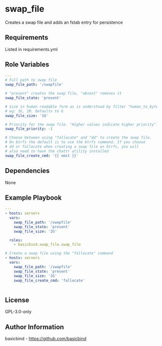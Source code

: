 swap_file
=========

Creates a swap file and adds an fstab entry for persistence

Requirements
------------

Listed in requirements.yml

Role Variables
--------------

```yaml
---
# Full path to swap file
swap_file_path: '/swapfile'

# "present" creates the swap file, "absent" removes it
swap_file_state: 'present'

# Size in human readable form as is understood by filter "human_to_bytes"
# eg: 1G, 1M. Defaults to G
swap_file_size: '1G'

# Priority for the swap file. "Higher values indicate higher priority".
swap_file_priority: -1 

# Choose between using "fallocate" and "dd" to create the swap file.
# On btrfs the default is to use the btrfs command. If you choose
# dd or fallocate when creating a swap file on btrfs, you will
# also need to have the chattr utility installed
swap_file_create_cmd: '{{ omit }}'
```

Dependencies
------------

None

Example Playbook
----------------
```yaml
---
- hosts: servers
  vars:
    swap_file_path: '/swapfile'
    swap_file_state: 'present'
    swap_file_size: '2G'

  roles:
    - basicbind.swap_file.swap_file

# Create a swap file using the "fallocate" command
- hosts: servers
  vars:
    swap_file_path: '/swapfile'
    swap_file_state: 'present'
    swap_file_size: '2G'
    swap_file_create_cmd: 'fallocate'
    
```

License
-------

GPL-3.0-only

Author Information
------------------
basicbind - https://github.com/basicbind
